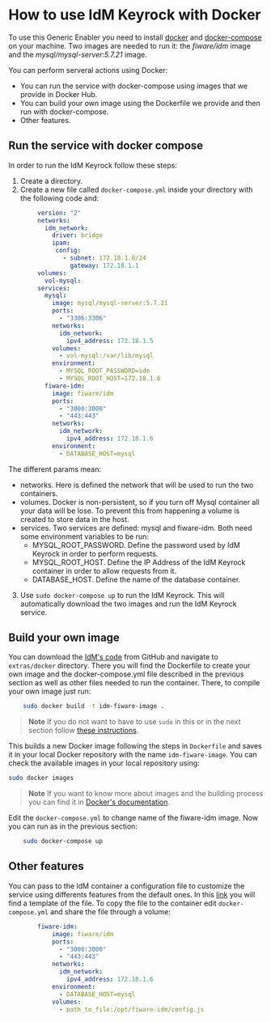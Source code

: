 # How to use IdM Keyrock with Docker

To use this Generic Enabler you need to install
[docker](https://docs.docker.com/installation/) and
[docker-compose](https://docs.docker.com/compose/install/) on your machine. Two
images are needed to run it: the _fiware/idm_ image and the
_mysql/mysql-server:5.7.21_ image.

You can perform serveral actions using Docker:

-   You can run the service with docker-compose using images that we provide in
    Docker Hub.
-   You can build your own image using the Dockerfile we provide and then run
    with docker-compose.
-   Other features.

## Run the service with docker compose

In order to run the IdM Keyrock follow these steps:

1. Create a directory.
2. Create a new file called `docker-compose.yml` inside your directory with the
   following code and:

```yml
		version: "2"
		networks:
		  idm_network:
		    driver: bridge
		    ipam:
		     config:
		       - subnet: 172.18.1.0/24
		         gateway: 172.18.1.1
		volumes:
		  vol-mysql:
		services:
		  mysql:
		    image: mysql/mysql-server:5.7.21
		    ports:
		      - "3306:3306"
		    networks:
		      idm_network:
		        ipv4_address: 172.18.1.5
		    volumes:
		      - vol-mysql:/var/lib/mysql
		    environment:
		      - MYSQL_ROOT_PASSWORD=idm
		      - MYSQL_ROOT_HOST=172.18.1.6
		  fiware-idm:
		    image: fiware/idm
		    ports:
		      - "3000:3000"
		      - "443:443"
		    networks:
		      idm_network:
		        ipv4_address: 172.18.1.6
		    environment:
		      - DATABASE_HOST=mysql
```

The different params mean:

-   networks. Here is defined the network that will be used to run the two
    containers.
-   volumes. Docker is non-persistent, so if you turn off Mysql container all
    your data will be lose. To prevent this from happening a volume is created
    to store data in the host.
-   services. Two services are defined: mysql and fiware-idm. Both need some
    environment variables to be run:
    -   MYSQL_ROOT_PASSWORD. Define the password used by IdM Keyrock in order to
        perform requests.
    -   MYSQL_ROOT_HOST. Define the IP Address of the IdM Keyrock container in
        order to allow requests from it.
    -   DATABASE_HOST. Define the name of the database container.

3. Use `sudo docker-compose up` to run the IdM Keyrock. This will automatically
   download the two images and run the IdM Keyrock service.

## Build your own image

You can download the [IdM's code](https://github.com/ging/fiware-idm) from
GitHub and navigate to `extras/docker` directory. There you will find the
Dockerfile to create your own image and the docker-compose.yml file described in
the previous section as well as other files needed to run the container. There,
to compile your own image just run:

```bash
	sudo docker build -t idm-fiware-image .
```

> **Note** If you do not want to have to use `sudo` in this or in the next
> section follow
> [these instructions](https://docs.docker.com/installation/ubuntulinux/#create-a-docker-group).

This builds a new Docker image following the steps in `Dockerfile` and saves it
in your local Docker repository with the name `idm-fiware-image`. You can check
the available images in your local repository using:

```bash
sudo docker images
```

> **Note** If you want to know more about images and the building process you
> can find it in
> [Docker's documentation](https://docs.docker.com/userguide/dockerimages/).

Edit the `docker-compose.yml` to change name of the fiware-idm image. Now you
can run as in the previous section:

```bash
	sudo docker-compose up
```

## Other features

You can pass to the IdM container a configuration file to customize the service
using differents features from the default ones. In this
[link](https://github.com/ging/fiware-idm/blob/master/config.js.template) you
will find a template of the file. To copy the file to the container edit
`docker-compose.yml` and share the file through a volume:

```yml
		fiware-idm:
		    image: fiware/idm
		    ports:
		      - "3000:3000"
		      - "443:443"
		    networks:
		      idm_network:
		        ipv4_address: 172.18.1.6
		    environment:
		      - DATABASE_HOST=mysql
		    volumes:
			  - path_to_file:/opt/fiware-idm/config.js
```

